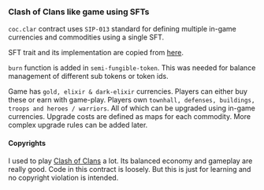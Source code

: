 ### Clash of Clans like game using SFTs

`coc.clar` contract uses `SIP-013` standard for defining multiple in-game currencies and commodities using a single SFT.

SFT trait and its implementation are copied from [here](https://github.com/MarvinJanssen/stx-semi-fungible-token).

`burn` function is added in `semi-fungible-token`. This was needed for balance management of different sub tokens or token ids.

Game has `gold, elixir & dark-elixir` currencies. Players can either buy these or earn with game-play. Players own `townhall, defenses, buildings, troops and heroes / warriors`. All of which can be upgraded using in-game currencies. Upgrade costs are defined as maps for each commodity. More complex upgrade rules can be added later.

#### Copyrights

I used to play [Clash of Clans](https://supercell.com/en/games/clashofclans/) a lot. Its balanced economy and gameplay are really good. Code in this contract is loosely. But this is just for learning and no copyright violation is intended.
